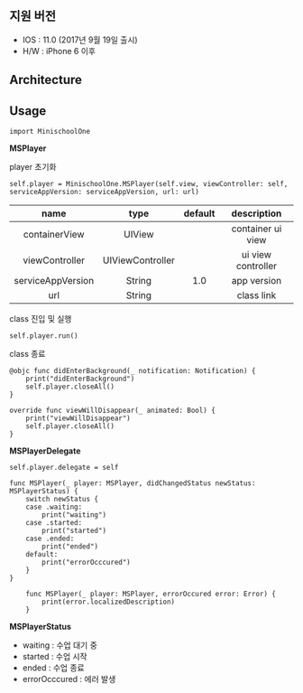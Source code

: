 ## 지원 버전

- IOS : 11.0 (2017년 9월 19일 출시)
- H/W : iPhone 6 이후

## Architecture

## Usage

```
import MinischoolOne
```

**MSPlayer**

player 초기화

```
self.player = MinischoolOne.MSPlayer(self.view, viewController: self, serviceAppVersion: serviceAppVersion, url: url)
```

|       name        |       type       | default |    description     |
| :---------------: | :--------------: | :-----: | :----------------: |
|   containerView   |      UIView      |         | container ui view  |
|  viewController   | UIViewController |         | ui view controller |
| serviceAppVersion |      String      |   1.0   |    app version     |
|        url        |      String      |         |     class link     |

class 진입 및 실행

```
self.player.run()
```

class 종료

```
@objc func didEnterBackground(_ notification: Notification) {
    print("didEnterBackground")
    self.player.closeAll()
}

override func viewWillDisappear(_ animated: Bool) {
    print("viewWillDisappear")
    self.player.closeAll()
}
```

**MSPlayerDelegate**

```
self.player.delegate = self

func MSPlayer(_ player: MSPlayer, didChangedStatus newStatus: MSPlayerStatus) {
    switch newStatus {
    case .waiting:
        print("waiting")
    case .started:
        print("started")
    case .ended:
        print("ended")
    default:
        print("errorOcccured")
    }
}
```

```
    func MSPlayer(_ player: MSPlayer, errorOccured error: Error) {
        print(error.localizedDescription)
    }
```

**MSPlayerStatus**

- waiting : 수업 대기 중
- started : 수업 시작
- ended : 수업 종료
- errorOcccured : 에러 발생
